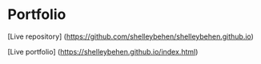 # Portfolio

[Live repository] (https://github.com/shelleybehen/shelleybehen.github.io)

[Live portfolio] (https://shelleybehen.github.io/index.html)
